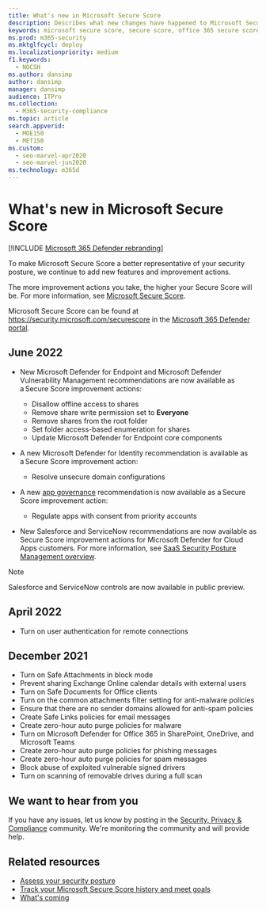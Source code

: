 ```yaml
---
title: What's new in Microsoft Secure Score
description: Describes what new changes have happened to Microsoft Secure Score in the Microsoft 365 Defender portal.
keywords: microsoft secure score, secure score, office 365 secure score, microsoft security score, Microsoft 365 Defender portal
ms.prod: m365-security
ms.mktglfcycl: deploy
ms.localizationpriority: medium
f1.keywords:
  - NOCSH
ms.author: dansimp
author: dansimp
manager: dansimp
audience: ITPro
ms.collection: 
  - M365-security-compliance
ms.topic: article
search.appverid: 
  - MOE150
  - MET150
ms.custom: 
  - seo-marvel-apr2020
  - seo-marvel-jun2020
ms.technology: m365d
---
```


# What's new in Microsoft Secure Score

[!INCLUDE [Microsoft 365 Defender rebranding](../includes/microsoft-defender.md)]

To make Microsoft Secure Score a better representative of your security posture, we continue to add new features and improvement actions.

The more improvement actions you take, the higher your Secure Score will be. For more information, see [Microsoft Secure Score](microsoft-secure-score.md).

Microsoft Secure Score can be found at https://security.microsoft.com/securescore in the [Microsoft 365 Defender portal](microsoft-365-defender.md#the-microsoft-365-defender-portal).

## June 2022

- New Microsoft Defender for Endpoint and Microsoft Defender Vulnerability Management recommendations are now available as a Secure Score improvement actions:

  - Disallow offline access to shares
  - Remove share write permission set to **Everyone**
  - Remove shares from the root folder
  - Set folder access-based enumeration for shares
  - Update Microsoft Defender for Endpoint core components

- A new Microsoft Defender for Identity recommendation is available as a Secure Score improvement action:

  - Resolve unsecure domain configurations

- A new [app governance](https://docs.microsoft.com/defender-cloud-apps/app-governance-manage-app-governance) recommendation is now available as a Secure Score improvement action:

  - Regulate apps with consent from priority accounts

- New Salesforce and ServiceNow recommendations are now available as Secure Score improvement actions for Microsoft Defender for Cloud Apps customers. For more information, see [SaaS Security Posture Management overview](https://aka.ms/saas_security_posture_management).

>[!Note]
>Salesforce and ServiceNow controls are now available in public preview.

## April 2022

- Turn on user authentication for remote connections

## December 2021

- Turn on Safe Attachments in block mode
- Prevent sharing Exchange Online calendar details with external users
- Turn on Safe Documents for Office clients
- Turn on the common attachments filter setting for anti-malware policies
- Ensure that there are no sender domains allowed for anti-spam policies
- Create Safe Links policies for email messages
- Create zero-hour auto purge policies for malware
- Turn on Microsoft Defender for Office 365 in SharePoint, OneDrive, and Microsoft Teams
- Create zero-hour auto purge policies for phishing messages
- Create zero-hour auto purge policies for spam messages
- Block abuse of exploited vulnerable signed drivers
- Turn on scanning of removable drives during a full scan

## We want to hear from you

If you have any issues, let us know by posting in the [Security, Privacy & Compliance](https://techcommunity.microsoft.com/t5/Security-Privacy-Compliance/bd-p/security_privacy) community. We're monitoring the community and will provide help.

## Related resources

- [Assess your security posture](microsoft-secure-score-improvement-actions.md)
- [Track your Microsoft Secure Score history and meet goals](microsoft-secure-score-history-metrics-trends.md)
- [What's coming](microsoft-secure-score-whats-coming.md)
